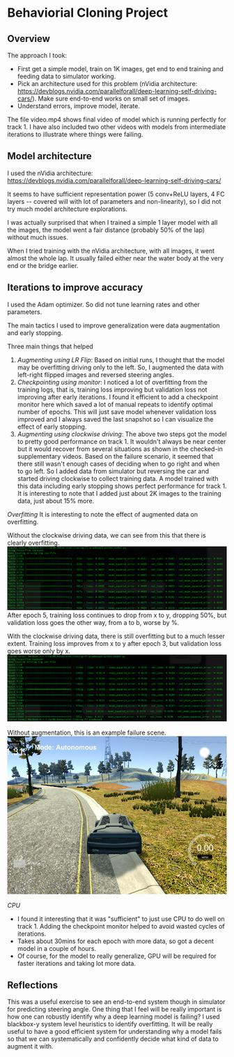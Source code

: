 # Behaviorial Cloning Project

[//]: # (Image References)
[ValAug]: ./img/ValidationAugment.png
[ValNoAug]: ./img/ValidationNoAugment.png
[FailNoAug]: ./img/FailureCaseNoAugment.png

## Overview

The approach I took:
 - First get a simple model, train on 1K images, get end to end training and feeding data to simulator working.
 - Pick an architecture used for this problem (nVidia architecture: https://devblogs.nvidia.com/parallelforall/deep-learning-self-driving-cars/). Make sure end-to-end works on small set of images.
 - Understand errors, improve model, iterate.

The file video.mp4 shows final video of model which is running perfectly for track 1.
I have also included two other videos with models from intermediate iterations to illustrate where things were failing.

## Model architecture

I used the nVidia architecture: https://devblogs.nvidia.com/parallelforall/deep-learning-self-driving-cars/

It seems to have sufficient representation power (5 conv+ReLU layers, 4 FC layers -- covered will with lot of  parameters and non-linearity), so I did not try much model architecture explorations.

I was actually surprised that when I trained a simple 1 layer model with all the images, the model went a fair distance (probably 50% of the lap) without much issues.

When I tried training with the nVidia architecture, with all images, it went almost the whole lap. It usually failed either near the water body at the very end or the bridge earlier. 

## Iterations to improve accuracy

I used the Adam optimizer. So did not tune learning rates and other parameters.

The main tactics I used to improve generalization were data augmentation and early stopping.

Three main things that helped
 1. *Augmenting using LR Flip*: Based on initial runs, I thought that the model may be overfitting driving only to the left. So, I augmented the data with left-right flipped images and reversed steering angles.
 1. *Checkpointing using monitor*: I noticed a lot of overfitting from the training logs, that is, training loss improving but validation loss not improving after early iterations. I found it efficient to add a checkpoint monitor here which saved a lot of manual repeats to identify optimal number of epochs. This will just save model whenever validation loss improved and I always saved the last snapshot so I can visualize the effect of early stopping.
 1. *Augmenting using clockwise driving*: The above two steps got the model to pretty good performance on track 1. It wouldn't always be near center but it would recover from several situations as shown in the checked-in supplementary videos. Based on the failure scenario, it seemed that there still wasn't enough cases of deciding when to go right and when to go left. So I added data from simulator but reversing the car and started driving clockwise to collect training data. A model trained with this data including early stopping shows perfect performance for track 1. It is interesting to note that I added just about 2K images to the training data, just about 15% more.


*Overfitting*
It is interesting to note the effect of augmented data on overfitting.

Without the clockwise driving data, we can see from this that there is clearly overfitting.
![Validation MSE for NoAug][ValNoAug]
After epoch 5, training loss continues to drop from x to y, dropping 50%, but validation loss goes the other way, from a to b, worse by %.

With the clockwise driving data, there is still overfitting but to a much lesser extent. Training loss improves from x to y after epoch 3, but validation loss goes worse only by x.
![Validation MSE][ValAug]

Without augmentation, this is an example failure scene.
![Sample failure scenario for no augmentation][FailNoAug]

*CPU*
 - I found it interesting that it was "sufficient" to just use CPU to do well on track 1. Adding the checkpoint monitor helped to avoid wasted cycles of iterations. 
 - Takes about 30mins for each epoch with more data, so got a decent model in a couple of hours.
 - Of course, for the model to really generalize, GPU will be required for faster iterations and taking lot more data.

## Reflections
 This was a useful exercise to see an end-to-end system though in simulator for predicting steering angle.
One thing that I feel will be really important is how one can robustly identify why a deep learning model is failing? 
I used blackbox-y system level heuristics to identify overfitting. 
It will be really useful to have a good efficient system for understanding why a model fails so that we can systematically and confidently decide what kind of data to augment it with.





